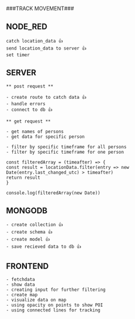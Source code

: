 ###TRACK MOVEMENT###

## NODE_RED

    catch location_data 👍
    send location_data to server 👍
    set timer

## SERVER

    ** post request **

    - create route to catch data 👍
    - handle errors
    - connect to db 👍

    ** get request **

    - get names of persons
    - get data for specific person

    - filter by specific timeframe for all persons
    - filter by specific timeframe for one person

    const filteredArray = (timeafter) => {
    const result = locationData.filter(entry => new Date(entry.last_changed_utc) > timeafter)
    return result
    }

    console.log(filteredArray(new Date))

## MONGODB

    - create collection 👍
    - create schema 👍
    - create model 👍
    - save recieved data to db 👍

## FRONTEND

    - fetchdata
    - show data
    - creating input for further filtering
    - create map
    - visualize data on map
    - using opacity on points to show POI
    - using connected lines for tracking
